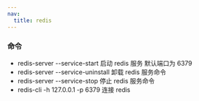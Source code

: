 ```yaml
---
nav:
  title: redis
---
```


### 命令

- redis-server --service-start 启动 redis 服务 默认端口为 6379
- redis-server --service-uninstall 卸载 redis 服务命令
- redis-server --service-stop 停止 redis 服务命令
- redis-cli -h 127.0.0.1 -p 6379 连接 redis
